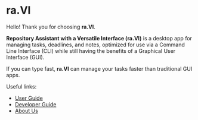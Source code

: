 # ra.VI

Hello! Thank you for choosing **ra.VI**.

**Repository Assistant with a Versatile Interface (ra.VI)** is a desktop app for managing tasks, deadlines, and notes, optimized for use via a Command Line Interface (CLI) while still having the benefits of a Graphical User Interface (GUI).

If you can type fast, **ra.VI** can manage your tasks faster than traditional GUI apps.

Useful links:
* [User Guide](UserGuide.md)
* [Developer Guide](DeveloperGuide.md)
* [About Us](AboutUs.md)
